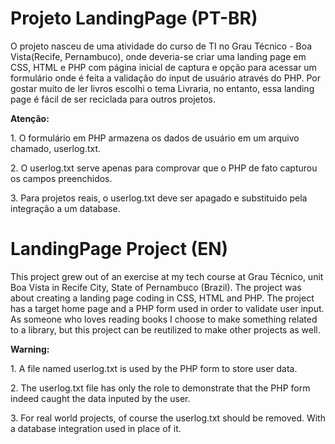 # Projeto LandingPage (PT-BR)
O projeto nasceu de uma atividade do curso de TI no Grau Técnico - Boa Vista(Recife, Pernambuco), onde deveria-se criar uma landing page em CSS, HTML e PHP com página inicial de captura e opção para acessar um formulário onde é feita a validação do input de usuário através do PHP. Por gostar muito de ler livros escolhi o tema Livraria, no entanto, essa landing page é fácil de ser reciclada para outros projetos.

<b>Atenção:</b>
<p>1. O formulário em PHP armazena os dados de usuário em um arquivo chamado, userlog.txt.</p>
<p>2. O userlog.txt serve apenas para comprovar que o PHP de fato capturou os campos preenchidos.</p>
<p>3. Para projetos reais, o userlog.txt deve ser apagado e substituido pela integração a um database.</p>

# LandingPage Project (EN)

This project grew out of an exercise at my tech course at Grau Técnico, unit Boa Vista in Recife City, State of Pernambuco (Brazil). The project was about creating a landing page coding in CSS, HTML and PHP. The project has a target home page and a PHP form used in order to validate user input. As someone who loves reading books I choose to make something related to a library, but this project can be reutilized to make other projects as well.

<b>Warning:</b>
<p>1. A file named userlog.txt is used by the PHP form to store user data.</p>
<p>2. The userlog.txt file has only the role to demonstrate that the PHP form indeed caught the data inputed by the user.</p>
<p>3. For real world projects, of course the userlog.txt should be removed. With a database integration used in place of it.
